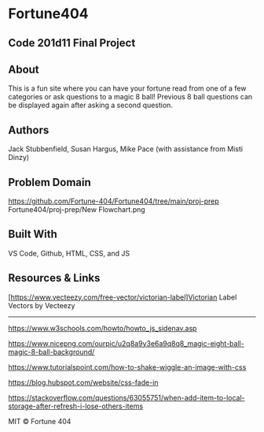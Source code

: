 # Fortune404

## **Code 201d11 Final Project**

## About

This is a fun site where you can have your fortune read from one of a few categories or ask questions to a magic 8 ball!  Previous 8 ball questions can be displayed again after asking a second question.

## Authors

Jack Stubbenfield, Susan Hargus, Mike Pace (with assistance from Misti Dinzy)

## Problem Domain

https://github.com/Fortune-404/Fortune404/tree/main/proj-prep
Fortune404/proj-prep/New Flowchart.png

## Built With

VS Code, Github, HTML, CSS, and JS

## Resources & Links

[https://www.vecteezy.com/free-vector/victorian-label]Victorian Label Vectors by Vecteezy

---
https://www.w3schools.com/howto/howto_js_sidenav.asp

https://www.nicepng.com/ourpic/u2q8a9y3e6a9q8q8_magic-eight-ball-magic-8-ball-background/

https://www.tutorialspoint.com/how-to-shake-wiggle-an-image-with-css

https://blog.hubspot.com/website/css-fade-in

https://stackoverflow.com/questions/63055751/when-add-item-to-local-storage-after-refresh-i-lose-others-items

MIT &copy; Fortune 404
